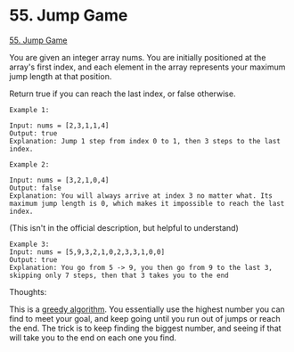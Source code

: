 # 55. Jump Game

[55. Jump Game](https://leetcode.com/problems/jump-game)

You are given an integer array nums. You are initially positioned at the array's first index, and each element in the array represents your maximum jump length at that position.

Return true if you can reach the last index, or false otherwise.

```
Example 1:

Input: nums = [2,3,1,1,4]
Output: true
Explanation: Jump 1 step from index 0 to 1, then 3 steps to the last index.

Example 2:

Input: nums = [3,2,1,0,4]
Output: false
Explanation: You will always arrive at index 3 no matter what. Its maximum jump length is 0, which makes it impossible to reach the last index.
```

(This isn't in the official description, but helpful to understand)

```
Example 3:
Input: nums = [5,9,3,2,1,0,2,3,3,1,0,0]
Output: true
Explanation: You go from 5 -> 9, you then go from 9 to the last 3, skipping only 7 steps, then that 3 takes you to the end
```

Thoughts:

This is a [greedy algorithm](https://en.wikipedia.org/wiki/Greedy_algorithm). You essentially use the highest number you can find to meet your goal, and keep going until you run out of jumps or reach the end. The trick is to keep finding the biggest number, and seeing if that will take you to the end on each one you find.
